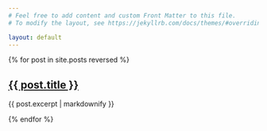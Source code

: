 ```yaml
---
# Feel free to add content and custom Front Matter to this file.
# To modify the layout, see https://jekyllrb.com/docs/themes/#overriding-theme-defaults

layout: default
---
```


{% for post in site.posts reversed %}
  <h2><a href="/workshop/{{ post.url }}">{{ post.title }}</a></h2>
  <p>{{ post.excerpt | markdownify }}</p>
{% endfor %}

